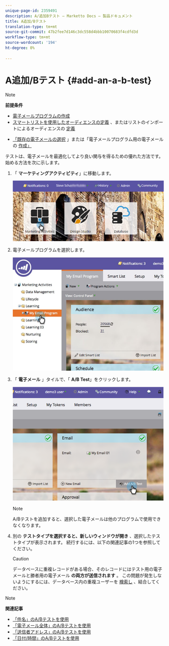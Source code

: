 ```yaml
---
unique-page-id: 2359491
description: A/追加Bテスト — Marketto Docs — 製品ドキュメント
title: A追加/Bテスト
translation-type: tm+mt
source-git-commit: 47b2fee7d146c3dc558d4bbb10070683f4cdfd3d
workflow-type: tm+mt
source-wordcount: '194'
ht-degree: 0%

---
```



# A追加/Bテスト {#add-an-a-b-test}

>[!NOTE]
>
>**前提条件**
>
>* [電子メールプログラムの作成](../../../../../product-docs/email-marketing/email-programs/creating-an-email-program/create-an-email-program.md)
>* [スマートリストを使用したオーディエンスの定義](../../../../../product-docs/email-marketing/email-programs/managing-people-in-email-programs/define-an-audience-with-a-smart-list.md) 、またはリストのインポートによるオーディエンスの [定義](../../../../../product-docs/email-marketing/email-programs/managing-people-in-email-programs/define-an-audience-by-importing-a-list.md)

   >
   >
* [「既存の電子メールの選択](../../../../../product-docs/email-marketing/email-programs/email-program-actions/choose-an-existing-email.md) 」または「電子メールプログラム用の電子メールの [作成」](../../../../../product-docs/email-marketing/email-programs/email-program-actions/create-an-email-for-an-email-program.md)

>



テストは、電子メールを最適化してより良い関与を得るための優れた方法です。 始める方法を次に示します。

1. 「 **マーケティングアクティビティ**」に移動します。

   ![](assets/login-marketing-activities.png)

1. 電子メールプログラムを選択します。

   ![](assets/selectemailprogram.jpg)

1. 「 **電子メール** 」タイルで、「 **A/B Test**」をクリックします。

   ![](assets/image2014-9-12-14-3a39-3a29.png)

   >[!NOTE]
   >
   >A/Bテストを追加すると、選択した電子メールは他のプログラムで使用できなくなります。

1. 別の **テストタイプを選択すると、新しいウィンドウが開き** 、選択したテストタイプが表示されます。 続行するには、以下の関連記事の1つを参照してください。

   >[!CAUTION]
   >
   >データベースに重複レコードがある場合、そのレコードにはテスト用の電子メールと勝者用の電子メール **の両方が送信されます** 。 この問題が発生しないようにするには、データベース内の重複ユーザーを [検索し](http://docs.marketo.com/x/G4EI) 、結合してください。

>[!NOTE]
>
>**関連記事**
>
>* [「件名」のA/Bテストを使用](use-subject-line-a-b-testing.md)
>* [「電子メール全体」のA/Bテストを使用](use-whole-email-a-b-testing.md)
>* [「送信者アドレス」のA/Bテストを使用](use-from-address-a-b-testing.md)
>* [「日付/時間」のA/Bテストを使用](use-date-time-a-b-testing.md)

>



